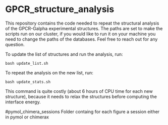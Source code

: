 # GPCR_structure_analysis

This repository contains the code needed to repeat the structural analysis of the GPCR-Galpha experimental structures. The paths are set to make the scripts run on our cluster, if you would like to run it on your machine you need to change the paths of the databases. Feel free to reach out for any question.

To update the list of structures and run the analysis, run:
```
bash update_list.sh
```

To repeat the analysis on the new list, run:
```
bash update_stats.sh
```

This command is quite costly (about 6 hours of CPU time for each new structure), because it needs to relax the structures before computing the interface energy.

#pymol_chimera_sessions
Folder containg for each figure a session either in pymol or chimerax
